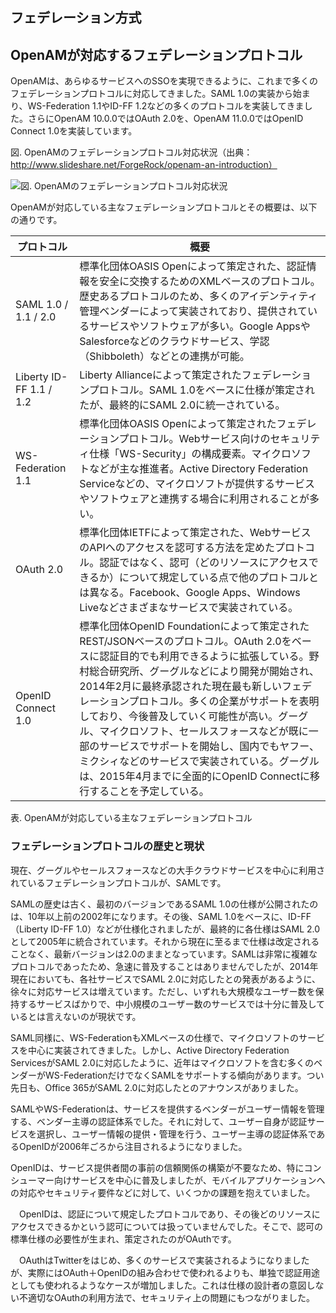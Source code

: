 ## フェデレーション方式

## OpenAMが対応するフェデレーションプロトコル

OpenAMは、あらゆるサービスへのSSOを実現できるように、これまで多くのフェデレーションプロトコルに対応してきました。SAML 1.0の実装から始まり、WS-Federation 1.1やID-FF 1.2などの多くのプロトコルを実装してきました。さらにOpenAM 10.0.0ではOAuth 2.0を、OpenAM 11.0.0ではOpenID Connect 1.0を実装しています。

図. OpenAMのフェデレーションプロトコル対応状況（出典：http://www.slideshare.net/ForgeRock/openam-an-introduction）

![図. OpenAMのフェデレーションプロトコル対応状況](http://image.itmedia.co.jp/ait/articles/1406/13/openam04_fig01.png)

OpenAMが対応している主なフェデレーションプロトコルとその概要は、以下の通りです。

|プロトコル|概要|
|---|---|
|SAML 1.0 / 1.1 / 2.0|標準化団体OASIS Openによって策定された、認証情報を安全に交換するためのXMLベースのプロトコル。歴史あるプロトコルのため、多くのアイデンティティ管理ベンダーによって実装されており、提供されているサービスやソフトウェアが多い。Google AppsやSalesforceなどのクラウドサービス、学認（Shibboleth）などとの連携が可能。|
|Liberty ID-FF 1.1 / 1.2|Liberty Allianceによって策定されたフェデレーションプロトコル。SAML 1.0をベースに仕様が策定されたが、最終的にSAML 2.0に統一されている。|
|WS-Federation 1.1|標準化団体OASIS Openによって策定されたフェデレーションプロトコル。Webサービス向けのセキュリティ仕様「WS-Security」の構成要素。マイクロソフトなどが主な推進者。Active Directory Federation Serviceなどの、マイクロソフトが提供するサービスやソフトウェアと連携する場合に利用されることが多い。|
|OAuth 2.0|標準化団体IETFによって策定された、WebサービスのAPIへのアクセスを認可する方法を定めたプロトコル。認証ではなく、認可（どのリソースにアクセスできるか）について規定している点で他のプロトコルとは異なる。Facebook、Google Apps、Windows Liveなどさまざまなサービスで実装されている。|
|OpenID Connect 1.0|標準化団体OpenID Foundationによって策定されたREST/JSONベースのプロトコル。OAuth 2.0をベースに認証目的でも利用できるように拡張している。野村総合研究所、グーグルなどにより開発が開始され、2014年2月に最終承認された現在最も新しいフェデレーションプロトコル。多くの企業がサポートを表明しており、今後普及していく可能性が高い。グーグル、マイクロソフト、セールスフォースなどが既に一部のサービスでサポートを開始し、国内でもヤフー、ミクシィなどのサービスで実装されている。グーグルは、2015年4月までに全面的にOpenID Connectに移行することを予定している。|

表. OpenAMが対応している主なフェデレーションプロトコル

### フェデレーションプロトコルの歴史と現状

現在、グーグルやセールスフォースなどの大手クラウドサービスを中心に利用されているフェデレーションプロトコルが、SAMLです。

SAMLの歴史は古く、最初のバージョンであるSAML 1.0の仕様が公開されたのは、10年以上前の2002年になります。その後、SAML 1.0をベースに、ID-FF（Liberty ID-FF 1.0）などが仕様化されましたが、最終的に各仕様はSAML 2.0として2005年に統合されています。それから現在に至るまで仕様は改定されることなく、最新バージョンは2.0のままとなっています。SAMLは非常に複雑なプロトコルであったため、急速に普及することはありませんでしたが、2014年現在においても、各社サービスでSAML 2.0に対応したとの発表があるように、徐々に対応サービスは増えています。ただし、いずれも大規模なユーザー数を保持するサービスばかりで、中小規模のユーザー数のサービスでは十分に普及しているとは言えないのが現状です。

SAML同様に、WS-FederationもXMLベースの仕様で、マイクロソフトのサービスを中心に実装されてきました。しかし、Active Directory Federation ServicesがSAML 2.0に対応したように、近年はマイクロソフトを含む多くのベンダーがWS-FederationだけでなくSAMLをサポートする傾向があります。つい先日も、Office 365がSAML 2.0に対応したとのアナウンスがありました。

SAMLやWS-Federationは、サービスを提供するベンダーがユーザー情報を管理する、ベンダー主導の認証体系でした。それに対して、ユーザー自身が認証サービスを選択し、ユーザー情報の提供・管理を行う、ユーザー主導の認証体系であるOpenIDが2006年ごろから注目されるようになりました。

OpenIDは、サービス提供者間の事前の信頼関係の構築が不要なため、特にコンシューマー向けサービスを中心に普及しましたが、モバイルアプリケーションへの対応やセキュリティ要件などに対して、いくつかの課題を抱えていました。

　OpenIDは、認証について規定したプロトコルであり、その後どのリソースにアクセスできるかという認可については扱っていませんでした。そこで、認可の標準仕様の必要性が生まれ、策定されたのがOAuthです。

　OAuthはTwitterをはじめ、多くのサービスで実装されるようになりましたが、実際にはOAuth＋OpenIDの組み合わせで使われるよりも、単独で認証用途としても使われるようなケースが増加しました。これは仕様の設計者の意図しない不適切なOAuthの利用方法で、セキュリティ上の問題にもつながりました。
